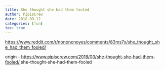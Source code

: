 ```yaml
---
title: She thought she had them fooled
author: PipisCrew
date: 2018-03-12
categories: [fun]
toc: true
---
```


https://www.reddit.com/r/nonononoyes/comments/83ms7x/she_thought_she_had_them_fooled/

origin - https://www.pipiscrew.com/2018/03/she-thought-she-had-them-fooled/ she-thought-she-had-them-fooled